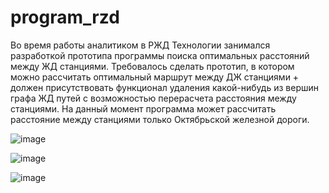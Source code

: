 # program_rzd
Во время работы аналитиком в РЖД Технологии занимался разработкой прототипа программы поиска оптимальных расстояний между ЖД станциями. Требовалось сделать прототип, в котором можно рассчитать оптимальный маршрут между ДЖ станциями + должен присутствовать функционал удаления какой-нибудь из вершин графа ЖД путей с возможностью перерасчета расстояния между станциями. На данный момент программа может рассчитать расстояние между станциями только Октябрьской железной дороги.

![image](https://user-images.githubusercontent.com/47105722/223737733-0ca806b2-de43-4827-9e93-f073b1deb306.png)


![image](https://user-images.githubusercontent.com/47105722/223738154-8527b7d5-eae8-4629-9e8a-2ded5f0d5986.png)

![image](https://user-images.githubusercontent.com/47105722/223738618-c951ab26-d159-42da-806a-a22ac12e53a3.png)

